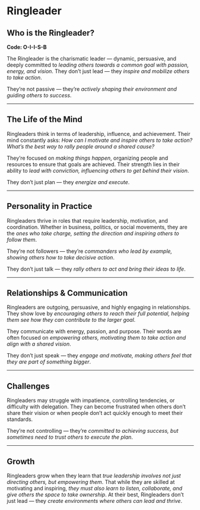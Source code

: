 # Ringleader
## Who is the Ringleader?
**Code: O-I-I-S-B**

The Ringleader is the charismatic leader — dynamic, persuasive, and deeply committed to *leading others towards a common goal with passion, energy, and vision*. They don’t just lead — they *inspire and mobilize others to take action*.

They’re not passive — they’re *actively shaping their environment and guiding others to success*.

---

## The Life of the Mind

Ringleaders think in terms of leadership, influence, and achievement. Their mind constantly asks: *How can I motivate and inspire others to take action? What’s the best way to rally people around a shared cause?*

They’re focused on *making things happen*, organizing people and resources to ensure that goals are achieved. Their strength lies in their ability to *lead with conviction, influencing others to get behind their vision*.

They don’t just plan — they *energize and execute*.

---

## Personality in Practice

Ringleaders thrive in roles that require leadership, motivation, and coordination. Whether in business, politics, or social movements, they are the *ones who take charge, setting the direction and inspiring others to follow them*.

They’re not followers — they’re *commanders who lead by example, showing others how to take decisive action*.

They don’t just talk — they *rally others to act and bring their ideas to life*.

---

## Relationships & Communication

Ringleaders are outgoing, persuasive, and highly engaging in relationships. They show love by *encouraging others to reach their full potential, helping them see how they can contribute to the larger goal*.

They communicate with energy, passion, and purpose. Their words are often focused on *empowering others, motivating them to take action and align with a shared vision*.

They don’t just speak — they *engage and motivate, making others feel that they are part of something bigger*.

---

## Challenges

Ringleaders may struggle with impatience, controlling tendencies, or difficulty with delegation. They can become frustrated when others don’t share their vision or when people don’t act quickly enough to meet their standards.

They’re not controlling — they’re *committed to achieving success, but sometimes need to trust others to execute the plan*.

---

## Growth

Ringleaders grow when they learn that *true leadership involves not just directing others, but empowering them*. That while they are skilled at motivating and inspiring, *they must also learn to listen, collaborate, and give others the space to take ownership*. At their best, Ringleaders don’t just lead — they *create environments where others can lead and thrive*.
